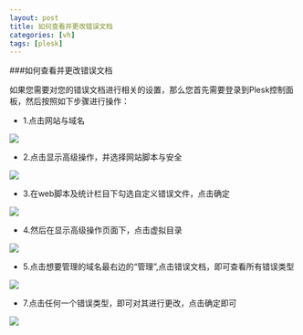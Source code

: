 ```yaml
---
layout: post
title: 如何查看并更改错误文档
categories: [vh]
tags: [plesk]
---
```


###如何查看并更改错误文档

如果您需要对您的错误文档进行相关的设置，那么您首先需要登录到Plesk控制面板，然后按照如下步骤进行操作：

*    1.点击网站与域名

![](http://ww3.sinaimg.cn/large/a74ecc4cjw1dzavciyxybj.jpg)

*    2.点击显示高级操作，并选择网站脚本与安全

![](http://ww2.sinaimg.cn/large/a74ecc4cjw1dzby98tt0pj.jpg)

*    3.在web脚本及统计栏目下勾选自定义错误文件，点击确定

![](http://ww1.sinaimg.cn/large/a74eed94jw1dzbydofdmxj.jpg)

*    4.然后在显示高级操作页面下，点击虚拟目录

![](http://ww1.sinaimg.cn/large/a74e55b4jw1dzbyhmwm19j.jpg)

*    5.点击想要管理的域名最右边的“管理”,点击错误文档，即可查看所有错误类型

![](http://ww4.sinaimg.cn/large/a74ecc4cjw1dzbyrlr4ioj.jpg)

*    7.点击任何一个错误类型，即可对其进行更改，点击确定即可

![](http://ww2.sinaimg.cn/large/a74eed94jw1dzbyum3f3oj.jpg)